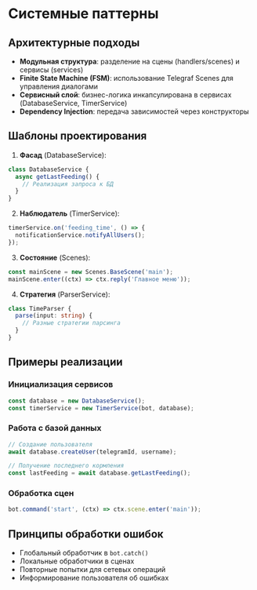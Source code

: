 # Системные паттерны

## Архитектурные подходы
- **Модульная структура**: разделение на сцены (handlers/scenes) и сервисы (services)
- **Finite State Machine (FSM)**: использование Telegraf Scenes для управления диалогами
- **Сервисный слой**: бизнес-логика инкапсулирована в сервисах (DatabaseService, TimerService)
- **Dependency Injection**: передача зависимостей через конструкторы

## Шаблоны проектирования
1. **Фасад** (DatabaseService):
```typescript
class DatabaseService {
  async getLastFeeding() {
    // Реализация запроса к БД
  }
}
```

2. **Наблюдатель** (TimerService):
```typescript
timerService.on('feeding_time', () => {
  notificationService.notifyAllUsers();
});
```

3. **Состояние** (Scenes):
```typescript
const mainScene = new Scenes.BaseScene('main');
mainScene.enter((ctx) => ctx.reply('Главное меню'));
```

4. **Стратегия** (ParserService):
```typescript
class TimeParser {
  parse(input: string) {
    // Разные стратегии парсинга
  }
}
```

## Примеры реализации
### Инициализация сервисов
```typescript
const database = new DatabaseService();
const timerService = new TimerService(bot, database);
```

### Работа с базой данных
```typescript
// Создание пользователя
await database.createUser(telegramId, username);

// Получение последнего кормления
const lastFeeding = await database.getLastFeeding();
```

### Обработка сцен
```typescript
bot.command('start', (ctx) => ctx.scene.enter('main'));
```

## Принципы обработки ошибок
- Глобальный обработчик в `bot.catch()`
- Локальные обработчики в сценах
- Повторные попытки для сетевых операций
- Информирование пользователя об ошибках

